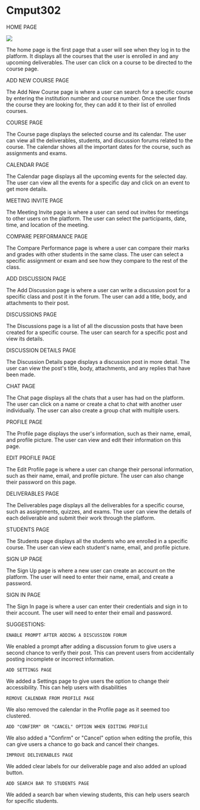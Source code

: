 # Cmput302

HOME PAGE

![](Cmput302/Home.png)

The home page is the first page that a user will see when they log in to the platform. It displays all the courses that the user is enrolled in and any upcoming deliverables. The user can click on a course to be directed to the course page.

ADD NEW COURSE PAGE

The Add New Course page is where a user can search for a specific course by entering the institution number and course number. Once the user finds the course they are looking for, they can add it to their list of enrolled courses.

COURSE PAGE

The Course page displays the selected course and its calendar. The user can view all the deliverables, students, and discussion forums related to the course. The calendar shows all the important dates for the course, such as assignments and exams.

CALENDAR PAGE

The Calendar page displays all the upcoming events for the selected day. The user can view all the events for a specific day and click on an event to get more details.

MEETING INVITE PAGE

The Meeting Invite page is where a user can send out invites for meetings to other users on the platform. The user can select the participants, date, time, and location of the meeting.

COMPARE PERFORMANCE PAGE

The Compare Performance page is where a user can compare their marks and grades with other students in the same class. The user can select a specific assignment or exam and see how they compare to the rest of the class.

ADD DISCUSSION PAGE

The Add Discussion page is where a user can write a discussion post for a specific class and post it in the forum. The user can add a title, body, and attachments to their post.

DISCUSSIONS PAGE

The Discussions page is a list of all the discussion posts that have been created for a specific course. The user can search for a specific post and view its details.

DISCUSSION DETAILS PAGE

The Discussion Details page displays a discussion post in more detail. The user can view the post's title, body, attachments, and any replies that have been made.

CHAT PAGE

The Chat page displays all the chats that a user has had on the platform. The user can click on a name or create a chat to chat with another user individually. The user can also create a group chat with multiple users.

PROFILE PAGE

The Profile page displays the user's information, such as their name, email, and profile picture. The user can view and edit their information on this page.

EDIT PROFILE PAGE

The Edit Profile page is where a user can change their personal information, such as their name, email, and profile picture. The user can also change their password on this page.

DELIVERABLES PAGE

The Deliverables page displays all the deliverables for a specific course, such as assignments, quizzes, and exams. The user can view the details of each deliverable and submit their work through the platform.

STUDENTS PAGE

The Students page displays all the students who are enrolled in a specific course. The user can view each student's name, email, and profile picture.

SIGN UP PAGE

The Sign Up page is where a new user can create an account on the platform. The user will need to enter their name, email, and create a password.

SIGN IN PAGE

The Sign In page is where a user can enter their credentials and sign in to their account. The user will need to enter their email and password.

SUGGESTIONS:

    ENABLE PROMPT AFTER ADDING A DISCUSSION FORUM

We enabled a prompt after adding a discussion forum to give users a second chance to verify their post. This can prevent users from accidentally posting incomplete or incorrect information.

    ADD SETTINGS PAGE

We added a Settings page to give users the option to change their accessibility. This can help users with disabilities

    REMOVE CALENDAR FROM PROFILE PAGE

We also removed the calendar in the Profile page as it seemed too clustered.

    ADD "CONFIRM" OR "CANCEL" OPTION WHEN EDITING PROFILE

We also added a "Confirm" or "Cancel" option when editing the profile, this can give users a chance to go back and cancel their changes.

    IMPROVE DELIVERABLES PAGE

We added clear labels for our deliverable page and also added an upload button.

    ADD SEARCH BAR TO STUDENTS PAGE

We added a search bar when viewing students, this can help users search for specific students.
